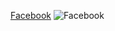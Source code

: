 [Facebook](https://user-images.githubusercontent.com/114823425/216830793-1b0d0d5c-d47e-49f7-8f16-18b42a052fd9.png)
![Facebook](https://user-images.githubusercontent.com/114823425/216831721-0342ab33-683e-4b69-aa15-7041aeabd215.png)
